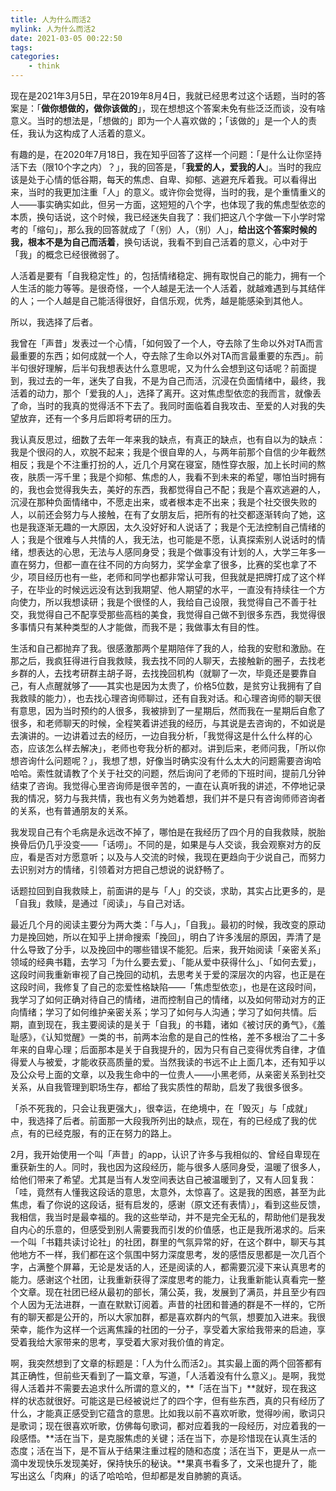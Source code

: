 ```yaml
---
title: 人为什么而活2
mylink: 人为什么而活2
date: 2021-03-05 00:22:50
tags:
categories:
	- think
---
```


现在是2021年3月5日，早在2019年8月4日，我就已经思考过这个话题，当时的答案是：「**做你想做的，做你该做的**」，现在想想这个答案未免有些泛泛而谈，没有啥意义。当时的想法是，「想做的」即为一个人喜欢做的；「该做的」是一个人的责任，我认为这构成了人活着的意义。  



有趣的是，在2020年7月18日，我在知乎回答了这样一个问题：「是什么让你坚持活下去（限10个字之内）？」，我的回答是，「**我爱的人，爱我的人**」。当时的我应该是处于心情的低谷期，每天的焦虑、自卑、抑郁、逃避充斥着我。可以看得出来，当时的我更加注重「人」的意义。或许你会觉得，当时的我，是个重情重义的人——事实确实如此，但另一方面，这短短的八个字，也体现了我的焦虑型依恋的本质，换句话说，这个时候，我已经迷失自我了：我们把这八个字做一下小学时常考的「缩句」，那么我的回答就成了「（别）人，（别）人」，**给出这个答案时候的我，根本不是为自己而活着**，换句话说，我看不到自己活着的意义，心中对于「我」的概念已经很微弱了。  

<!--more-->

人活着是要有「自我稳定性」的，包括情绪稳定、拥有取悦自己的能力，拥有一个人生活的能力等等。是很奇怪，一个人越是无法一个人活着，就越难遇到与其结伴的人；一个人越是自己能活得很好，自信乐观，优秀，越是能感染到其他人。  

所以，我选择了后者。



我曾在「声昔」发表过一个心情，「如何毁了一个人，夺去除了生命以外对TA而言最重要的东西；如何成就一个人，夺去除了生命以外对TA而言最重要的东西」。前半句很好理解，后半句我想表达什么意思呢，又为什么会想到这句话呢？前面提到，我过去的一年，迷失了自我，不是为自己而活，沉浸在负面情绪中，最终，我活着的动力，那个「爱我的人」，选择了离开。这对焦虑型依恋的我而言，就像丢了命，当时的我真的觉得活不下去了。我同时面临着自我攻击、至爱的人对我的失望放弃，还有一个多月后即将考研的压力。  



我认真反思过，细数了去年一年来我的缺点，有真正的缺点，也有自以为的缺点：我是个很闷的人，欢脱不起来；我是个很自卑的人，与两年前那个自信的少年截然相反；我是个不注重打扮的人，近几个月窝在寝室，随性穿衣服，加上长时间的熬夜，肤质一泻千里；我是个抑郁、焦虑的人，我看不到未来的希望，哪怕当时拥有的，我也会觉得我失去，美好的东西，我都觉得自己不配；我是个喜欢逃避的人，沉浸在那种负面情绪中，不愿走出来，或者根本走不出来；我是个社交很失败的人，以前还会努力与人接触，在有了女朋友后，把所有的社交都逐渐转向了她，这也是我逐渐无趣的一大原因，太久没好好和人说话了；我是个无法控制自己情绪的人；我是个很难与人共情的人，我无法，也可能是不愿，认真探索别人说话时的情绪，想表达的心思，无法与人感同身受；我是个做事没有计划的人，大学三年多一直在努力，但都一直在往不同的方向努力，奖学金拿了很多，比赛的奖也拿了不少，项目经历也有一些，老师和同学也都非常认可我，但我就是把牌打成了这个样子，在毕业的时候远远没有达到我期望、他人期望的水平，一直没有持续往一个方向使力，所以我想读研；我是个很怪的人，我给自己设限，我觉得自己不善于社交，我觉得自己不配享受那些高档的美食，我觉得自己做不到很多东西，我觉得很多事情只有某种类型的人才能做，而我不是；我做事太有目的性。



生活和自己都抛弃了我。很感激那两个星期陪伴了我的人，给我的安慰和激励。在那之后，我疯狂得进行自我救赎，我去找不同的人聊天，去接触新的圈子，去找老乡群的人，去找考研群主胡子哥，去找挽回机构（就聊了一次，毕竟还是要靠自己，有人点醒就够了——其实也是因为太贵了，价格5位数，是贫穷让我拥有了自我救赎的能力），也去找心理咨询师聊过，还有自我对话。和心理咨询师的聊天很有意思，因为当时预约的人很多，我被排到了一星期后，然而我在一星期后自愈了很多，和老师聊天的时候，全程笑着讲述我的经历，与其说是去咨询的，不如说是去演讲的。一边讲着过去的经历，一边自我分析，「我觉得这是什么什么样的心态，应该怎么样去解决」，老师也夸我分析的都对。讲到后来，老师问我，「所以你想咨询什么问题呢？」，我想了想，好像当时确实没有什么太大的问题需要咨询哈哈哈。索性就请教了个关于社交的问题，然后询问了老师的下班时间，提前几分钟结束了咨询。我觉得心里咨询师是很辛苦的，一直在认真听我的讲述，不停地记录我的情况，努力与我共情，我也有义务为她着想，我们并不是只有咨询师师咨询者的关系，也有普通朋友的关系。



我发现自己有个毛病是永远改不掉了，哪怕是在我经历了四个月的自我救赎，脱胎换骨后仍几乎没变——「话唠」。不同的是，如果是与人交谈，我会观察对方的反应，看是否对方愿意听；以及与人交流的时候，我现在更趋向于少说自己，而努力去识别对方的情绪，引领着对方把自己想说的说舒畅了。



话题拉回到自我救赎上，前面讲的是与「人」的交谈，求助，其实占比更多的，是「自我」救赎，是通过「阅读」，与自己对话。



最近几个月的阅读主要分为两大类：「与人」，「自我」。最初的时候，我改变的原动力是挽回她，所以在知乎上拼命搜索「挽回」，明白了许多浅层的原因，弄清了是什么导致了分手，以及挽回中的哪些错误不能犯。后来，我开始阅读「亲密关系」领域的经典书籍，去学习「为什么要去爱」、「能从爱中获得什么」、「如何去爱」，这段时间我重新审视了自己挽回的动机，去思考关于爱的深层次的内容，也正是在这段时间，我修复了自己的恋爱性格缺陷——「焦虑型依恋」，也是在这段时间，我学习了如何正确对待自己的情绪，进而控制自己的情绪，以及如何带动对方的正向情绪；学习了如何维护亲密关系；学习了如何与人沟通；学习了如何共情。后期，直到现在，我主要阅读的是关于「自我」的书籍，诸如《被讨厌的勇气》，《羞耻感》，《认知觉醒》一类的书，前两本治愈的是自己的性格，差不多根治了二十多年来的自卑心理；后面那本是关于自我提升的，因为只有自己变得优秀自律，才值得爱人与被爱，才能收获高质量的爱。当然我读的书远不止上面几本，还有知乎以及公众号上面的文章，以及我生命中的一位贵人——小黑老师，从亲密关系到社交关系，从自我管理到职场生存，都给了我实质性的帮助，启发了我很多很多。



「杀不死我的，只会让我更强大」，很幸运，在绝境中，在「毁灭」与「成就」中，我选择了后者。前面那一大段我所列出的缺点，现在，有的已经成了我的优点，有的已经克服，有的正在努力的路上。



2月，我开始使用一个叫「声昔」的app，认识了许多与我相似的、曾经自卑现在重获新生的人。同时，我也因为这段经历，能与很多人感同身受，温暖了很多人，给他们带来了希望。尤其是当有人发空间表达自己被温暖到了，又有人回复我：「哇，竟然有人懂我这段话的意思，太意外，太惊喜了。这是我的困惑，甚至为此焦虑，看了你说的这段话，挺有启发的，感谢（原文还有表情）」，看到这些反馈，我相信，我当时是最幸福的。我的这些举动，并不是完全无私的，帮助他们是我发自内心的乐意的，但感受到别人需要我而引发的价值感，也正是我所渴求的。后来一个叫「书籍共读讨论社」的社团，群里的气氛异常的好，在这个群中，聊天与其他地方不一样，我们都在这个氛围中努力深度思考，发的感悟反思都是一次几百个字，占满整个屏幕，无论是发话的人，还是阅读的人，都需要沉浸下来认真思考的能力。感谢这个社团，让我重新获得了深度思考的能力，让我重新能认真看完一整个文章。现在社团已经从最初的部长，蒲公英，我，发展到了满员，并且至少有四个人因为无法进群，一直在默默订阅着。声昔的社团和普通的群是不一样的，它所有的聊天都是公开的，所以大家加群，都是喜欢群内的气氛，想要加入进来。我很荣幸，能作为这样一个远离焦躁的社团的一分子，享受着大家给我带来的启迪，享受着我给大家带来的思考，享受着大家对我价值的肯定。



啊，我突然想到了文章的标题是：「人为什么而活2」。其实最上面的两个回答都有其正确性，但前些天看到了一篇文章，写道，「人活着没有什么意义」。是啊，我觉得人活着并不需要去追求什么所谓的意义的，**「活在当下」**就好，现在我这样的状态就很好。可能这是已经被说烂了的四个字，但有些东西，真的只有经历了什么，才能真正感受到它蕴含的意思。比如我以前不喜欢听歌，觉得吵闹，歌词只是歌词；现在很喜欢听歌，仿佛每句歌词，都对应着我的一段经历，对应着我的一段感悟。**活在当下，是克服焦虑的关键；活在当下，亦是珍惜现在认真生活的态度；活在当下，是不盲从于结果注重过程的随和态度；活在当下，更是从一点一滴中发现快乐发现美好，保持快乐的秘诀。**果真书看多了，文采也提升了，能写出这么「肉麻」的话了哈哈哈，但却都是发自肺腑的真话。



